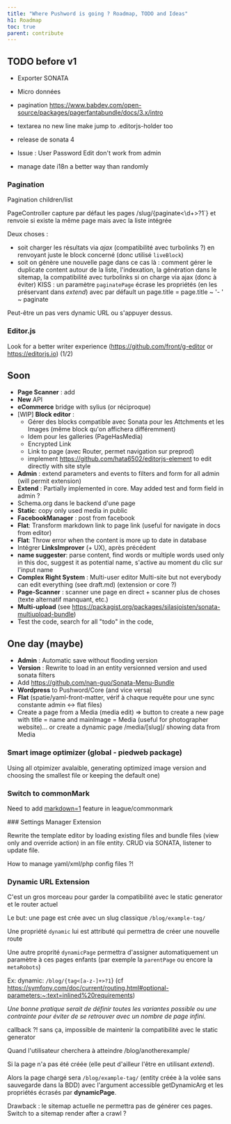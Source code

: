 ```yaml
---
title: "Where Pushword is going ? Roadmap, TODO and Ideas"
h1: Roadmap
toc: true
parent: contribute
---
```


## TODO before v1

-   Exporter SONATA
-   Micro données
-   pagination https://www.babdev.com/open-source/packages/pagerfantabundle/docs/3.x/intro

-   textarea no new line make jump to .editorjs-holder too
-   release de sonata 4
-   Issue : User Password Edit don't work from admin
-   manage date i18n a better way than randomly

### Pagination

Pagination children/list

PageController capture par défaut les pages /slug/{paginate<\d+>?1`} et renvoie si existe la même page mais avec la liste intégrée

Deux choses :

-   soit charger les résultats via _ajax_ (compatibilité avec turbolinks ?) en renvoyant juste le block concerné (donc utilisé `liveBlock`)
-   soit on génère une nouvelle page dans ce cas là :
    comment gérer le duplicate content autour de la liste, l'indexation, la génération dans le sitemap, la compatibilité avec turbolinks si on charge via ajax (donc à éviter)
    KISS : un paramètre `paginatePage` écrase les propriétés (en les préservant dans _extend_) avec par défault un page.title = page.title ~ '- ' ~ paginate

Peut-être un pas vers dynamic URL ou s'appuyer dessus.

### Editor.js

Look for a better writer experience (https://github.com/front/g-editor or https://editorjs.io) (1/2)

## Soon

-   **Page Scanner** : add <!-- page-scanner-ignore: what to ignore -->
-   **New** API
-   **eCommerce** bridge with sylius (or réciproque)
-   [WIP] **Block editor** :
    -   Gérer des blocks compatible avec Sonata pour les Attchments et les Images (même block qu'on affichera différemment)
    -   Idem pour les galleries (PageHasMedia)
    -   Encrypted Link
    -   Link to page (avec Router, permet navigation sur preprod)
    -   implement https://github.com/hata6502/editorjs-element to edit directly with site style
-   **Admin** : extend parameters and events to filters and form for all admin (will permit extension)
-   **Extend** : Partially implemented in core. May added test and form field in admin ?
-   Schema.org dans le backend d'une page
-   **Static**: copy only used media in public
-   **FacebookManager** : post from facebook
-   **Flat**: Transform markdown link to page link (useful for navigate in docs from editor)
-   **Flat**: Throw error when the content is more up to date in database
-   Intégrer **LinksImprover** (+ UX), après précédent
-   **name suggester**: parse content, find words or multiple words used only in this doc, suggest it as potential name, s'active au moment du clic sur l'input name
-   **Complex Right System** : Multi-user editor Multi-site but not everybody can edit everything (see draft.md) (extension or core ?)
-   **Page-Scanner** : scanner une page en direct + scanner plus de choses (texte alternatif manquant, etc.)
-   **Multi-upload** (see https://packagist.org/packages/silasjoisten/sonata-multiupload-bundle)
-   Test the code, search for all "todo" in the code,

## One day (maybe)

-   **Admin** : Automatic save without flooding version
-   **Version** : Rewrite to load in an entity versionned version and used sonata filters
-   Add https://github.com/nan-guo/Sonata-Menu-Bundle
-   **Wordpress** to Pushword/Core (and vice versa)
-   **Flat** (spatie/yaml-front-matter, vérif à chaque requête pour une sync constante admin <-> flat files)
-   Create a page from a Media (media edit) => button to create a new page with title = name and mainImage = Media
    (useful for photographer website)... or create a dynamic page /media/[slug]/ showing data from Media

### Smart image optimizer (global - piedweb package)

Using all otpimizer avalaible, generating optimized image version and choosing the smallest file or keeping the default one)

### Switch to commonMark

Need to add [markdown=1](https://spec.commonmark.org/0.29/#example-158:~:text=markdown%3D1) feature in league/commonmark

### Settings Manager <smal>Extension</smal>

Rewrite the template editor by loading existing files and bundle files (view only and override action) in an file entity. CRUD via SONATA, listener to update file.

How to manage yaml/xml/php config files ?!

### Dynamic URL <smal>Extension</smal>

C'est un gros morceau pour garder la compatibilité avec le static generator et le router actuel

Le but: une page est crée avec un slug classique `/blog/example-tag/`

Une propriété `dynamic` lui est attributé qui permettra de créer une nouvelle route

Une autre proprité `dynamicPage` permettra d'assigner automatiquement un paramètre à ces pages enfants
(par exemple la `parentPage` ou encore la `metaRobots`)

Ex: dynamic: `/blog/{tag<[a-z-]+>?1`} (cf https://symfony.com/doc/current/routing.html#optional-parameters:~:text=inlined%20requirements)

_Une bonne pratique serait de définir toutes les variantes possible ou une contrainte pour éviter de se retrouver avec un nombre de page infini._

callback ?! sans ça, impossible de maintenir la compatibilité avec le static generator

Quand l'utilisateur cherchera à atteindre /blog/anotherexample/

Si la page n'a pas été créée (elle peut d'ailleur l'être en utilisant _extend_).

Alors la page chargé sera `/blog/example-tag/` (entity créée à la volée sans sauvegarde dans la BDD)
avec l'argument accessible getDynamicArg et les propriétés écrasés par **dynamicPage**.

Drawback : le sitemap actuelle ne permettra pas de générer ces pages. Switch to a sitemap render after a crawl ?
